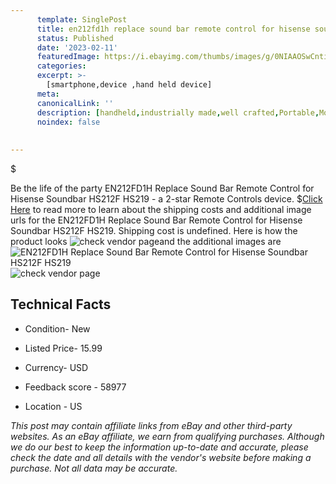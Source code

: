 ```yaml
---
      template: SinglePost
      title: en212fd1h replace sound bar remote control for hisense soundbar hs212f hs219
      status: Published
      date: '2023-02-11'
      featuredImage: https://i.ebayimg.com/thumbs/images/g/0NIAAOSwCntieIrw/s-l225.jpg
      categories: 
      excerpt: >-
        [smartphone,device ,hand held device]
      meta:
      canonicalLink: ''
      description: [handheld,industrially made,well crafted,Portable,Mobile,Compact,Convenient,Lightweight,Maneuverable,Man-portable,Miniature,Carriable,Hand-held,Light,Holdable,Transportable,Mobile device,Pocket-sized,On-the-go,Wireless,Cordless,Compact size,Convenient size, smartphone,device ,hand held device]
      noindex: false
      
        
---
```

$

Be the life of the party EN212FD1H  Replace Sound Bar Remote Control for Hisense Soundbar HS212F HS219 - a 2-star Remote Controls device.
$[Click Here](https://www.ebay.com/itm/134111746901?hash=item1f39aedb55%3Ag%3A0NIAAOSwCntieIrw&mkevt=1&mkcid=1&mkrid=711-53200-19255-0&campid=%253CePNCampaignId%253E&customid=%253CreferenceId%253E&toolid=10049) to read more to learn about the shipping costs and additional image urls for the EN212FD1H  Replace Sound Bar Remote Control for Hisense Soundbar HS212F HS219. Shipping cost is undefined. Here is how the product looks ![check vendor page](https://i.ebayimg.com/thumbs/images/g/0NIAAOSwCntieIrw/s-l225.jpg)and the additional images are![EN212FD1H  Replace Sound Bar Remote Control for Hisense Soundbar HS212F HS219](https://i.ebayimg.com/images/g/0NIAAOSwCntieIrw/s-l1600.jpg)![check vendor page](https://origin-galleryplus.ebayimg.com/ws/web/134111746901_2_0_1/225x225.jpg,https://origin-galleryplus.ebayimg.com/ws/web/134111746901_3_0_1/225x225.jpg,https://origin-galleryplus.ebayimg.com/ws/web/134111746901_4_0_1/225x225.jpg,https://origin-galleryplus.ebayimg.com/ws/web/134111746901_5_0_1/225x225.jpg,https://origin-galleryplus.ebayimg.com/ws/web/134111746901_6_0_1/225x225.jpg)



 ## Technical Facts 



     
      

 - Condition- New 


      

 - Listed Price- 15.99 


      

 - Currency- USD 


      

 - Feedback score - 58977 


      

 - Location - US 


      
      

 *_This post may contain affiliate links from eBay and other third-party websites. As an eBay affiliate, we earn from qualifying purchases. Although we do our best to keep the information up-to-date and accurate, please check the date and all details with the vendor's website before making a purchase. Not all data may be accurate._*






